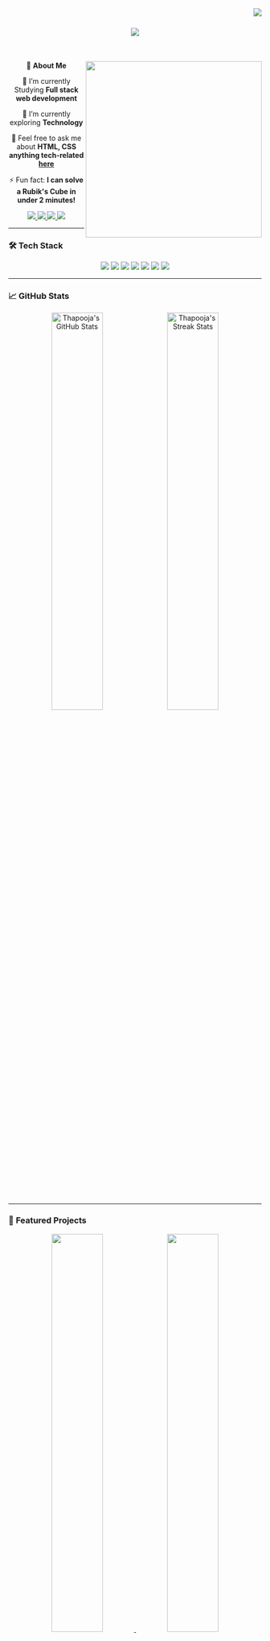 <img align="right" src="https://visitor-badge.laobi.icu/badge?page_id=Thapooja.Thapooja" />

<h1 align="center">
    <img src="https://readme-typing-svg.herokuapp.com/?font=Righteous&size=35&center=true&vCenter=true&width=500&height=70&duration=4000&lines=Namaste!+👋;+I'm+Thapooja+✨;Welcome+to+my+world+of+code+and+creativity!;" />
</h1>

<br/>

<div align="center">
   
 🌟 **About Me**
    <img src="https://raw.githubusercontent.com/Thapooja/Thapooja/main/Assets/coding_girl.png" min-width="300px" max-width="300px" width="350px" align="right"> 
    
 🔭 I’m currently Studying **Full stack web development**
 
 🌱 I’m currently exploring **Technology**

💬 Feel free to ask me about **HTML, CSS anything tech-related [here](https://github.com/Thapooja/Thapooja/issues)**

⚡ Fun fact: **I can solve a Rubik's Cube in under 2 minutes!**

 </div>
 
<div align="center"> 
  <a href="mailto:thapooja.dev@gmail.com">
    <img src="https://img.shields.io/badge/Gmail-333333?style=for-the-badge&logo=gmail&logoColor=red" />
  </a>
  <a href="https://linkedin.com/in/thapooja" target="_blank">
    <img src="https://img.shields.io/badge/LinkedIn-0077B5?style=for-the-badge&logo=linkedin&logoColor=white" target="_blank" />
  </a>
  <a href="https://thapooja.github.io" target="_blank">
     <img src="https://img.shields.io/badge/Portfolio-FF5722?style=for-the-badge&logo=todoist&logoColor=white" target="_blank" />
  </a>
  <a href="https://twitter.com/thapooja_dev" target="_blank">
     <img src="https://img.shields.io/badge/Twitter-1DA1F2?style=for-the-badge&logo=twitter&logoColor=white" target="_blank" />
  </a>
</div>

---

### 🛠️ **Tech Stack**

<div align="center">
    <img src="https://img.shields.io/badge/JavaScript-F7DF1E?style=for-the-badge&logo=javascript&logoColor=black" />
    <img src="https://img.shields.io/badge/React-20232A?style=for-the-badge&logo=react&logoColor=61DAFB" />
    <img src="https://img.shields.io/badge/Node.js-339933?style=for-the-badge&logo=nodedotjs&logoColor=white" />
    <img src="https://img.shields.io/badge/Python-3776AB?style=for-the-badge&logo=python&logoColor=white" />
    <img src="https://img.shields.io/badge/HTML5-E34F26?style=for-the-badge&logo=html5&logoColor=white" />
    <img src="https://img.shields.io/badge/CSS3-1572B6?style=for-the-badge&logo=css3&logoColor=white" />
    <img src="https://img.shields.io/badge/AWS-232F3E?style=for-the-badge&logo=amazonaws&logoColor=white" />
</div>

---

### 📈 **GitHub Stats**

<div align="center">
    <img src="https://github-readme-stats.vercel.app/api?username=Thapooja&show_icons=true&theme=radical" alt="Thapooja's GitHub Stats" width="45%"/>
    <img src="https://github-readme-streak-stats.herokuapp.com/?user=Thapooja&theme=radical" alt="Thapooja's Streak Stats" width="45%"/>
</div>

---

### 🎨 **Featured Projects**

<div align="center">
    <a href="https://github.com/Thapooja/Project1">
        <img src="https://github-readme-stats.vercel.app/api/pin/?username=Thapooja&repo=Project1&theme=radical" width="45%"/>
    </a>
    <a href="https://github.com/Thapooja/Project2">
        <img src="https://github-readme-stats.vercel.app/api/pin/?username=Thapooja&repo=Project2&theme=radical" width="45%"/>
    </a>
</div>

---

### 🌟 **Let's Connect!**

<div align="center">
    <p>I'm always open to collaborating on exciting projects or discussing tech. Reach out to me!</p>
    <a href="https://github.com/Thapooja">
        <img src="https://img.shields.io/badge/GitHub-100000?style=for-the-badge&logo=github&logoColor=white" />
    </a>
    <a href="https://instagram.com/thapooja_dev">
        <img src="https://img.shields.io/badge/Instagram-E4405F?style=for-the-badge&logo=instagram&logoColor=white" />
    </a>
    <a href="https://medium.com/@thapooja">
        <img src="https://img.shields.io/badge/Medium-12100E?style=for-the-badge&logo=medium&logoColor=white" />
    </a>
</div>

---

<p align="center">
    <img src="https://komarev.com/ghpvc/?username=Thapooja&color=blueviolet&style=flat" alt="Profile Views" />
</p>
